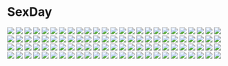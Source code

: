 # SexDay
![](https://konachan.com/image/d3211538c66a62f988d49a2dbf4d6a75/Konachan.com%20-%2085414%20brown_hair%20school_uniform%20suzumiya_haruhi%20suzumiya_haruhi_no_yuutsu%20white.jpg)
![](https://konachan.com/image/35c22caf87eb4c5835c8f12c14013a50/Konachan.com%20-%2020874%20ana_coppola%20animal%20ferret%20grass%20group%20ichigo_mashimaro%20itou_chika%20john%20loli%20matsuoka_miu%20sakuragi_matsuri.jpg)
![](https://konachan.com/image/708ad695152dc27c895149ec59c47229/Konachan.com%20-%20179300%202girls%20amagai_yukino%20blush%20breasts%20brown_hair%20green_hair%20long_hair%20nude%20panties%20ponytail%20scan%20sideboob%20sleeping%20striped_panties%20thighhighs%20underwear.jpg)
![](https://konachan.com/image/2c2aa7baefb181286ab6fbc57cae575f/Konachan.com%20-%2060339%20glasses%20makinami_mari_illustrious%20neon_genesis_evangelion%20sky.jpg)
![](https://konachan.com/image/8d4f3fb95ceac5db1ab9243ab9628989/Konachan.com%20-%20196567%20gari%20megurine_luka%20swimsuit%20vocaloid.jpg)
![](https://konachan.com/jpeg/a7f1d5c54e831c8df9320196fbc754c6/Konachan.com%20-%2087335%20hatsune_miku%20vocaloid.jpg)
![](https://konachan.com/jpeg/4b680b8700c373f9d1525019fd49a33d/Konachan.com%20-%2094077%20bed%20breasts%20game_cg%20hashimoto_takashi%20kuranaga_kozue%20nipples%20open_shirt%20panties%20sphere%20striped_panties%20underwear%20yosuga_no_sora.jpg)
![](https://konachan.com/jpeg/af08b80b95378248244cfd21a5b7d400/Konachan.com%20-%20273327%20bed%20blonde_hair%20breasts%20close%20hat%20long_hair%20midori_%28misuriru8%29%20purple_eyes%20touhou%20yakumo_yukari.jpg)
![](https://konachan.com/image/8e48da59799dd2f4959d0122ed31cca3/Konachan.com%20-%20238423%20aqua_eyes%20armor%20blonde_hair%20breasts%20dress%20fate_grand_order%20fate_%28series%29%20headdress%20jeanne_d%27arc_%28fate%29%20long_hair%20renka_%28renkas%29%20sword%20weapon.jpg)
![](https://konachan.com/image/147fcc5b31ca4861b450b7bcbe627fbd/Konachan.com%20-%2087248%20breasts%20flat_chest%20hat%20nipples%20nude%20purple_eyes%20suteru_%28stiel%29%20touhou%20yakumo_yukari.jpg)
![](https://konachan.com/image/5895afb98fb3cd99174244d085235e43/Konachan.com%20-%2080817%20animal%20animal_ears%20blue_hair%20cat%20christmas%20hat%20nursery_rhyme%20red_eyes%20santa_costume%20santa_hat%20shikishima_kururu%20snow%20tail.jpg)
![](https://konachan.com/image/ebafec3dd95e11a68091546db2a81a04/Konachan.com%20-%20186948%20blue_hair%20bow%20cirno%20dress%20fairy%20flowers%20group%20hat%20horns%20lia-sama%20long_hair%20miko%20petals%20pink_hair%20sword%20torii%20touhou%20umbrella%20weapon%20witch%20witch_hat.jpg)
![](https://konachan.com/image/49110937684d745c6dad62426322f116/Konachan.com%20-%2075852%20kagamine_len%20kagamine_rin%20male%20paper%20vocaloid.jpg)
![](https://konachan.com/image/0f02599bd9c0f4cbef57aa3e67b26e54/Konachan.com%20-%2011719%20gray_hair%20ojo_nanasi%20red_eyes%20suika%20thighhighs.jpg)
![](https://konachan.com/image/79d6d67f9337f42aa19198cce24737c7/Konachan.com%20-%2045929%20gun%20sword%20tail%20weapon%20wings.jpg)
![](https://konachan.com/jpeg/284757fec3e022be00002569930b9379/Konachan.com%20-%20164635%20group%20gumi%20hatsune_miku%20kagamine_len%20kagamine_rin%20kaito%20male%20megurine_luka%20meiko%20twintails%20vocaloid%20yui22.jpg)
![](https://konachan.com/image/bf673e6248c099e177ef2e4fef84e742/Konachan.com%20-%20136522%206_%28roku%29%20hatsune_miku%20microphone%20pink_eyes%20stars%20vocaloid.jpg)
![](https://konachan.com/image/45ff741da31cadb7c75eeddde376bd4b/Konachan.com%20-%2081542%20all_male%20kagamine_len%20male%20vocaloid.jpg)
![](https://konachan.com/image/7aa6e7d1041e39e5ceced268098be3c9/Konachan.com%20-%20132837%20megurine_luka%20saitom%20scan%20vocaloid.jpg)
![](https://konachan.com/jpeg/3fcbc1ede70135e9c87018990891c848/Konachan.com%20-%20275728%20blonde_hair%20bra%20cake%20cameltoe%20candy%20cropped%20flat_chest%20food%20fruit%20long_hair%20panties%20pocky%20red_eyes%20scarf%20socks%20strawberry%20underwear%20waifu2x.jpg)
![](https://konachan.com/jpeg/76ea1a2a7b6f7b64dcab8e0a5fa6ec58/Konachan.com%20-%20270667%20anthropomorphism%20ass%20bikini_top%20blonde_hair%20blush%20girls_frontline%20lolicept%20long_hair%20navel%20nopan%20nude%20ponytail%20pussy_juice%20sex%20underboob%20wet.jpg)
![](https://konachan.com/image/757b2935daa767321629dcaa08c3054a/Konachan.com%20-%20267422%202girls%20aliasing%20braids%20hat%20headband%20hong_meiling%20kashuu_%28b-q%29%20long_hair%20myon%20red_hair%20short_hair%20sleeping%20sword%20touhou%20weapon%20white_hair%20witch_hat.jpg)
![](https://konachan.com/image/361e648c9cf8cc56b8692d1750555080/Konachan.com%20-%2035855%20tagme.jpg)
![](https://konachan.com/image/932b823395bb89a9ad52502d379def01/Konachan.com%20-%20144134%202girls%20aqua_eyes%20ass%20bandage%20blue_eyes%20bow%20breasts%20calendar%20gray_hair%20headband%20long_hair%20nipples%20panties%20thighhighs%20topless%20twintails%20underwear.jpg)
![](https://konachan.com/image/0fce0d0c9df7f6b87479ac83201b0341/Konachan.com%20-%20263195%20animal_ears%20boots%20breasts%20chain%20cleavage%20collar%20cum%20demon%20gloves%20kagamine-ikka%20original%20skull%20succubus.jpg)
![](https://konachan.com/jpeg/03c6620e10dc1eb6ee23158fbcf02537/Konachan.com%20-%2083425%20animal_ears%20ati%20bicolored_eyes%20kia%20ooishi_ryuuko%20red%20sekien_no_inganock.jpg)
![](https://konachan.com/image/3bfc61c13fbda92132d2b7aecff227e1/Konachan.com%20-%2040708%20chaos%3Bhead%20sakihata_rimi.jpg)
![](https://konachan.com/image/68207d39567d777ee23c93e70ed51ce3/Konachan.com%20-%20239615%20aqua_%28konosuba%29%20aqua_eyes%20aqua_hair%20ass%20black%20boots%20bow%20fan%20flowers%20long_hair%20nopan%20pop_kyun%20rainbow%20skirt%20square_enix%20thighhighs%20umbrella%20water.jpg)
![](https://konachan.com/image/7f09beed1e1eb29dbba07a621152866a/Konachan.com%20-%20114781%20coffee-kizoku%20cure_girl%20hoshimiya_miyu%20kneehighs%20panties%20school_uniform%20underwear.jpg)
![](https://konachan.com/jpeg/ba1cd004d38a392995b8ecdf048ead4d/Konachan.com%20-%2034297%20sayonara_zetsubou_sensei%20tsunetsuki_matoi.jpg)
![](https://konachan.com/image/b9d36b8ed238025911b0fefd15640d26/Konachan.com%20-%2033121%20animal_ears%20chibi%20dress%20fang%20horo%20jpeg_artifacts%20long_hair%20ookami_to_koushinryou%20orange%20orange_hair%20red_eyes%20tail%20wolfgirl.jpg)
![](https://konachan.com/image/5b0c466c814132dcbc1e92c7724da2ae/Konachan.com%20-%20152336%20green_hair%20kagerou_project%20kido_tsubomi%20mekakushi_code_%28vocaloid%29%20red_eyes%20sword%20tokiame_kio%20vocaloid%20weapon%20white.jpg)
![](https://konachan.com/image/2cd3034a1767e13a6f8f964dde420ad2/Konachan.com%20-%20175060%20blue_hair%20japanese_clothes%20koha%20long_hair%20tatara_kogasa%20touhou%20umbrella%20yukata.jpg)
![](https://konachan.com/image/615a335125234d8cec3364ac97fb9805/Konachan.com%20-%20306020%20anus%20ass%20bed%20blush%20breasts%20brown_hair%20censored%20cum%20fang%20glasses%20green_eyes%20green_hair%20group%20navel%20nipples%20nude%20penis%20pubic_hair%20pussy%20sex%20short_hair.jpg)
![](https://konachan.com/image/7f15682a137ea5dd7e2b79db69d270db/Konachan.com%20-%20110568%20dress%20kaname_madoka%20mahou_shoujo_madoka_magica%20pink_hair%20raicy%20ultimate_madoka.jpg)
![](https://konachan.com/jpeg/b19dd78061cec03dd5e07b692519270a/Konachan.com%20-%20306317%20animal_ears%20black_hair%20blush%20catgirl%20dress%20green_eyes%20karyl%20long_hair%20princess_connect%21%20signed%20socks%20tail%20takubon%20twintails%20wink.jpg)
![](https://konachan.com/image/770f6093797f22dd7be3e5e590822576/Konachan.com%20-%20169795%20armor%20black_hair%20blue_eyes%20blue_hair%20gray_eyes%20green_hair%20group%20hat%20joka%20long_hair%20pink_hair%20red_eyes%20short_hair%20sword%20thighhighs%20uniform%20weapon.jpg)
![](https://konachan.com/image/a2e2900b2d7e757b7728accc188b050c/Konachan.com%20-%2054577%20blonde_hair%20flandre_scarlet%20red_eyes%20short_hair%20touhou%20vampire%20wings.jpg)
![](https://konachan.com/image/f64c27a46693fe1b84aa864d2dd0c7b6/Konachan.com%20-%2035846%20hiyorigawa_asahi%20snow_%28game%29.jpg)
![](https://konachan.com/image/b695b106196c771a813e18c072f6d676/Konachan.com%20-%20198755%20blue_hair%20dress%20green_eyes%20katana%20long_hair%20moon%20original%20red_hair%20rezi%20sword%20weapon.jpg)
![](https://konachan.com/jpeg/612b223783c225e75c9f69db7f7df3b5/Konachan.com%20-%20219713%20blush%20circus%20food%20game_cg%20headband%20kouzuki_io%20long_hair%20purple_eyes%20skirt%20takano_yuki%20thighhighs%20twintails%20white_hair%20wristwear%20zettai_ryouiki.jpg)
![](https://konachan.com/image/a20618ca4bbaeb40a5ace6a1fd1f6871/Konachan.com%20-%2013139%20bikini%20blonde_hair%20building%20chain%20city%20gray_eyes%20long_hair%20navel%20ragnarok_online%20swimsuit%20watermark.jpg)
![](https://konachan.com/image/6f018207b86d2d405a13ae88fc93036f/Konachan.com%20-%2051285%20hyung-tae_kim%20magna_carta.jpg)
![](https://konachan.com/jpeg/4f02bb508295a477255d226a397ed1d7/Konachan.com%20-%20198189%20ass%20blush%20breasts%20censored%20erect_nipples%20group%20kokyu_no_heya%20nipples%20panties%20pussy%20see_through%20skirt%20tagme_%28character%29%20thighhighs%20underwear%20wet%20wink.jpg)
![](https://konachan.com/image/e0f3068c3d8afbc20db4e718a4c26119/Konachan.com%20-%20260016%20autumn%20brown_hair%20headdress%20japanese_clothes%20kimono%20leaves%20long_hair%20momiji_%28onmyouji%29%20necklace%20onmyouji%20red_eyes%20tagme_%28artist%29%20tears.jpg)
![](https://konachan.com/jpeg/e55391c061c014cf22ece2b909c54d54/Konachan.com%20-%20276619%20black_hair%20breasts%20cleavage%20guitar%20horns%20instrument%20japanese_clothes%20kobu_ride%20long_hair%20re%3Aact%20red_eyes%20sideboob%20ushio_tia.jpg)
![](https://konachan.com/image/ea332335490e25b2342d899f7b706e9b/Konachan.com%20-%20125423%20badou_nails%20dogs%3A_bullets_%26_carnage%20ernest_rammsteiner%20fuyumine_naoto%20haine_rammsteiner%20luki%20miwa_shirow%20nill%20noki.jpg)
![](https://konachan.com/image/0a0ca4ecf9a6f4ecd6d90fe943584b3c/Konachan.com%20-%20254428%20aqua_eyes%20aqua_hair%20hatsune_miku%20lengchan_%28fu626878068%29%20long_hair%20twintails%20vocaloid%20watermark.jpg)
![](https://konachan.com/image/472662bf0e298f9fb078f9a603185741/Konachan.com%20-%2046159%20bikini%20klan_klan%20macross%20macross_frontier%20pointed_ears%20ranka_lee%20sheryl_nome%20swimsuit%20tagme.jpg)
![](https://konachan.com/image/48d30d593fa99fcb3b178bb1c67a6da5/Konachan.com%20-%2039005%20animal_ears%20catgirl%20gothic%20nagato_yuki%20namamo_nanase%20suzumiya_haruhi_no_yuutsu%20thighhighs.jpg)
![](https://konachan.com/image/c2418ba4be158845075ea4b3b1a96294/Konachan.com%20-%20218055%20aisaka_taiga%20blonde_hair%20cangkong%20gloves%20long_hair%20scarf%20snow%20toradora%20translation_request%20winter%20yellow_eyes.jpg)
![](https://konachan.com/image/837ed8e3a8f58afa76b41541f7ea363a/Konachan.com%20-%20161288%20basara_tojo%20calendar%20cameltoe%20naruse_maria%20ookuma_nekosuke%20panties%20shinmai_maou_no_testament%20stockings%20thighhighs%20underwear%20weapon%20wings.jpg)
![](https://konachan.com/jpeg/a4b6b7bc6bd92ce0659036c83838ad9a/Konachan.com%20-%20151038%20brown_hair%20game_cg%20giga%20kajiya_ayano%20kiss_bell%20long_hair%20mikoto_akemi.jpg)
![](https://konachan.com/image/6ad9455217ad45fe8804fed068e30594/Konachan.com%20-%20198513%20blonde_hair%20gray_eyes%20instrument%20long_hair%20miyazono_kaori%20polychromatic%20shigatsu_wa_kimi_no_uso%20sketch%20takano_aya%20violin.jpg)
![](https://konachan.com/image/7fd4c1defdc2ded10a382d9e8c234618/Konachan.com%20-%20251449%20aqua_eyes%20blush%20flowers%20necklace%20original%20pink_hair%20ribbons%20short_hair%20skunkyfly%20watermark.jpg)
![](https://konachan.com/jpeg/bfdaaa74b37c1de901f48535369c3910/Konachan.com%20-%20247885%20aliasing%20aqua_eyes%20blonde_hair%20brown_hair%20glasses%20gloves%20gosledging%20hat%20headband%20long_hair%20short_hair%20shorts%20skirt%20thighhighs%20tie%20witch_hat.jpg)
![](https://konachan.com/image/b1e8d484a5fc57db7bb74afae7cb0563/Konachan.com%20-%2077856%20animal_ears%20bunny_ears%20bunnygirl%20fang%20gun%20nopan%20original%20red_eyes%20weapon.jpg)
![](https://konachan.com/image/a04d83c782fc33c88e9a39945882bffd/Konachan.com%20-%20266903%20aqua_eyes%20ass%20bed%20breasts%20censored%20gc3%20kagamihara_nadeshiko%20long_hair%20nude%20panty_pull%20pink_hair%20yuru_camp.jpg)
![](https://konachan.com/image/0a451caf77c6f304e7201b929a52b20c/Konachan.com%20-%2029642%20ena%20quilt.jpg)
![](https://konachan.com/image/6b060f49c4abb0a8a330082b43e4178b/Konachan.com%20-%205493%20hakurei_reimu%20japanese_clothes%20miko%20red_eyes%20red_hair%20touhou.jpg)
![](https://konachan.com/image/eaaf0e7f5fb9f8cc9ecc1484a6ba4864/Konachan.com%20-%20207568%20barefoot%20blue_eyes%20blush%20nishikinomiya_anna%20nopan%20pussy_juice%20shimoneta_to_iu_gainen_ga_sonzai_shinai_taikutsu_na_sekai%20white_hair%20xiao_ren.jpg)
![](https://konachan.com/jpeg/b9c4cf03d726d1d6a5ddb9a8a3e15e45/Konachan.com%20-%20259555%20animal%20blonde_hair%20bow%20brown_hair%20car%20cat%20clouds%20flowers%20group%20kirero%20long_hair%20male%20petals%20red_eyes%20scan%20short_hair%20sky%20stairs%20tree%20umbrella.jpg)
![](https://konachan.com/image/1613b3474d1cc10f3d17456cbb41c525/Konachan.com%20-%20288311%20blue_hair%20bow%20brown_eyes%20feathers%20long_hair%20love_live%21_school_idol_project%20navel%20sonoda_umi%20tomiwo%20wings.jpg)
![](https://konachan.com/image/ccedf91dff0ed16c51aa02b3726b00a0/Konachan.com%20-%20304942%20animal%20hatey_hatety%20kanroji_mitsuri%20kimetsu_no_yaiba%20snake%20tears%20umbrella.jpg)
![](https://konachan.com/image/e7f71a2565de3c9b27892b86c2bd74a8/Konachan.com%20-%2014644%20beatmania%20beatmania_iidx%20headphones%20orange_hair%20umegiri_iroha.jpg)
![](https://konachan.com/jpeg/40492cbfbf183db6b7d5bb56b0f8057c/Konachan.com%20-%2083445%20blonde_hair%20fate_extra%20fate_%28series%29%20fate_stay_night%20nero_claudius_%28fate%29%20ribbons%20short_hair%20sword%20takeuchi_takashi%20weapon.jpg)
![](https://konachan.com/jpeg/4dd6ab2883f6b8458cbc6cb366ed4bc9/Konachan.com%20-%20219374%20bed%20bou_shaku%20candy%20dangan-ronpa%20dangan-ronpa_2%20food%20hoodie%20nanami_chiaki%20pink_eyes%20pink_hair%20short_hair%20skirt%20thighhighs%20zettai_ryouiki.jpg)
![](https://konachan.com/image/8054638225fd9d3d4f2cbb071a6e58ad/Konachan.com%20-%2092502%20all_male%20kaito%20male%20vocaloid.jpg)
![](https://konachan.com/jpeg/dfa124ab04011458fa4110321f56c055/Konachan.com%20-%20196997%20bikini%20black_hair%20breasts%20cleavage%20headband%20long_hair%20navel%20original%20panties%20panty_pull%20scan%20swimsuit%20taka_tony%20underwear.jpg)
![](https://konachan.com/image/3abfa0a28c41ef18905e48c2b8d357eb/Konachan.com%20-%20211981%202girls%20blush%20breasts%20cleavage%20drink%20headband%20moon%20night%20onsen%20pink_eyes%20pink_hair%20rerrere%20sake%20short_hair%20snow%20touhou%20towel%20water%20white_hair.jpg)
![](https://konachan.com/image/ea46ca2994caa16f716b4bae90afbeb8/Konachan.com%20-%20123576%20absol%20dialga%20eevee%20entei%20espeon%20group%20hibiki%20ho-oh%20koki%20kyogre%20latias%20lugia%20meowth%20mew%20palkia%20parody%20pichu%20pokemon%20ponyta%20raikou%20rotom%20scizor%20silver.jpg)
![](https://konachan.com/image/824ec3e5b41b5a6f9d79e6bb1e188c56/Konachan.com%20-%20249889%202girls%20ball%20beach%20bikini%20blue_hair%20blush%20breasts%20clouds%20dark_skin%20kotonoha_aoi%20navel%20parutoneru%20pink_eyes%20skirt%20sky%20swimsuit%20twins%20voiceroid%20water.jpg)
![](https://konachan.com/image/a1b9b12bc7c15eea24d6475e5c7a893f/Konachan.com%20-%20180483%20akemi_homura%20akuma_homura%20black_hair%20bow%20dress%20elbow_gloves%20feathers%20gloves%20long_hair%20mahou_shoujo_madoka_magica%20ribbons%20wings%20yew5fish.jpg)
![](https://konachan.com/jpeg/df9fe539f4283067027c97f826480b82/Konachan.com%20-%20281720%20bang_dream%21%20bow%20dress%20green_eyes%20green_hair%20guitar%20hat%20hikawa_hina%20hinakano_h%20instrument%20lolita_fashion%20ribbons%20short_hair%20socks.jpg)
![](https://konachan.com/image/c9095778bb5e68318cbd69a817ba7e55/Konachan.com%20-%2096854%20animal_ears%20ass%20cum%20glasses%20hat%20inubashiri_momiji%20ogami_kazuki%20panties%20pussy%20striped_panties%20tail%20touhou%20uncensored%20underwear%20wolfgirl.jpg)
![](https://konachan.com/jpeg/5f173c48c65f782da5eba418ab19cc0c/Konachan.com%20-%20195294%20blonde_hair%20blue_eyes%20bodysuit%20long_hair%20mechagirl%20original%20ugume.jpg)
![](https://konachan.com/image/2eb5201915bc4d54cdf0cf442dd602eb/Konachan.com%20-%2059359%20brown_eyes%20brown_hair%20flowers%20guitar%20instrument%20japanese_clothes%20kimono%20long_hair%20nagareboshi%20night%20stars%20tagme%20water.jpg)
![](https://konachan.com/image/88620c991ad07d73b97062573653b69c/Konachan.com%20-%20210646%20aoi_kao_%28lsz7106%29%20armor%20bodysuit%20breasts%20cleavage%20date_a_live%20mechagirl%20sky%20tobiichi_origami%20weapon.jpg)
![](https://konachan.com/jpeg/8ea74963d2319e205a58d1c9ca9a29c1/Konachan.com%20-%20271390%20anus%20ass%20bed%20bekotarou%20blush%20braids%20brown_hair%20cameltoe%20close%20game_cg%20hasekura_niina%20long_hair%20panties%20panty_pull%20red_eyes%20underwear.jpg)
![](https://konachan.com/jpeg/f0cdb935bb11899c62c1fa3adad775ad/Konachan.com%20-%20136449%20bed%20black_hair%20game_cg%20kujou_nanari%20long_hair%20no_bra%20oshiete_ecchi_na_recipe%20pilky%20purple_eyes%20sideboob.jpg)
![](https://konachan.com/image/c8a188e68f15208569e3cffe16937a86/Konachan.com%20-%20183091%20aru_gunsou%20black_hair%20blue_eyes%20hat%20hinanawi_tenshi%20long_hair%20m.u.g.e.n%20night%20petals%20sword%20thighhighs%20touhou%20weapon.jpg)
![](https://konachan.com/jpeg/816339c644cf6c175a240881de8b7c81/Konachan.com%20-%2087268%20asahina_mikuru%20brown_hair%20chibi%20gensou_ninja%20nagato_yuki%20school_uniform%20short_hair%20suzumiya_haruhi%20suzumiya_haruhi_no_yuutsu%20white.jpg)
![](https://konachan.com/image/10ea40e07013f584b03c98e9f70d4973/Konachan.com%20-%20214786%20andira_%28granblue_fantasy%29%20barefoot%20blonde_hair%20blush%20censored%20clouds%20granblue_fantasy%20nipples%20nude%20saitou_teikoku%20sky%20tail%20wet.jpg)
![](https://konachan.com/jpeg/7a9837fda7c1ac2374c9fbcba0f24a13/Konachan.com%20-%20201087%20animal_ears%20bed%20close%20inubashiri_momiji%20sad_fuka%20short_hair%20sleeping%20touhou%20white_hair%20wolfgirl.jpg)
![](https://konachan.com/jpeg/fdb88c7ffacac0a7bbff455d5ec14d7a/Konachan.com%20-%20225259%20animal%20boat%20brown_hair%20dog%20original%20ponytail%20snatti%20water.jpg)
![](https://konachan.com/image/131704abf213a61869047167b76102ba/Konachan.com%20-%20134994%20beach%20dark%20hanno%20hatsune_miku%20long_hair%20night%20scarf%20scenic%20stars%20twintails%20vocaloid%20water.jpg)
![](https://konachan.com/image/ea1dd31a33775656f3d0191fd3d735e9/Konachan.com%20-%20107007%20animal_ears%20catgirl%20chen%20foxgirl%20multiple_tails%20tail%20touhou%20yakumo_ran%20yakumo_yukari.jpg)
![](https://konachan.com/image/6e8f8dda7fa02990abc144b97ed0e492/Konachan.com%20-%208631%20iwasaki_minami%20kobayakawa_yutaka%20lucky_star%20minegishi_ayano%20school_uniform%20tamura_hiyori.jpg)
![](https://konachan.com/jpeg/3486024836c7bc9f46e763ff6644455a/Konachan.com%20-%20240361%202girls%20almaria%20ange_vierge%20black_hair%20breasts%20garter_belt%20long_hair%20nmaaaaa%20purple_hair%20tagme_%28character%29%20yellow_eyes.jpg)
![](https://konachan.com/image/eba62dc6901a4f8afe9a62b6c8275982/Konachan.com%20-%20170120%20animal%20aqua_eyes%20bandaid%20blonde_hair%20book%20cat%20fang%20flowers%20headphones%20kneehighs%20male%20setora%20short_hair%20shorts%20sunflower%20teddy_bear%20vocaloid.jpg)
![](https://konachan.com/jpeg/5229b478d03118eae5b4ce7580b431bb/Konachan.com%20-%20273044%20anthropomorphism%20anus%20ass%20blue_eyes%20breasts%20cum%20garter_belt%20glasses%20gray_hair%20nipples%20nironiro%20pussy%20short_hair%20stockings%20thighhighs%20uncensored.jpg)
![](https://konachan.com/image/cc1569a989aefa391f3e6b1c45821de9/Konachan.com%20-%20136192%20konpaku_youmu%20myon%20saigyouji_yuyuko%20sword%20tagme%20touhou%20weapon.jpg)
![](https://konachan.com/image/de178cd4942382d71e4c6f63a960a9d5/Konachan.com%20-%2078176%20ragnarok_online%20sword%20weapon.jpg)
![](https://konachan.com/jpeg/c6ae6fa5a13c302b92c02e55b5fc09a6/Konachan.com%20-%20279868%20bodysuit%20breasts%20censored%20demon%20gloves%20green_hair%20long_hair%20nipples%20penis%20pussy%20pussy_juice%20sex%20skintight%20succubus%20waifu2x%20wet%20wings%20yellow_eyes.jpg)
![](https://konachan.com/image/da0f892dce225990c8522d3c04d73907/Konachan.com%20-%2085813%20brown_hair%20fire%20long_hair%20lord_of_vermilion%20nakaba_reimei%20red_eyes%20rishia.jpg)
![](https://konachan.com/jpeg/79fb155c077ceda64efa4449d470ed73/Konachan.com%20-%2050139%20kara_no_kyoukai%20ryougi_shiki.jpg)
![](https://konachan.com/jpeg/539209f1c83f0df296ff843fcdca6d5a/Konachan.com%20-%20290945%20bed%20breasts%20game_cg%20mishima_akari%20nipples%20nude%20onaji_class_no_idol-san%20sonora%20unasaka_ryou.jpg)
![](https://konachan.com/image/c11ab4968977bfc28a5b998284751d0d/Konachan.com%20-%205506%20ex_keine%20green_hair%20hat%20horns%20kamishirasawa_keine%20kimoke-ne%20long_hair%20moon%20night%20red_eyes%20ribbons%20sky%20stars%20touhou.jpg)
![](https://konachan.com/jpeg/22172592de2e4d03a7cf03ff857adb03/Konachan.com%20-%20133301%20bikini%20blush%20breasts%20cleavage%20erect_nipples%20mikeou%20original%20pink_chuchu%20red_hair%20swimsuit%20twintails%20water.jpg)
![](https://konachan.com/image/f445dd2c0ce231d713711904c8e04068/Konachan.com%20-%2021700%20blonde_hair%20doll%20dress%20forest%20grass%20hat%20kirisame_marisa%20long_hair%20purple_eyes%20ribbons%20shanghai_doll%20short_hair%20sky%20touhou%20tree%20witch%20yellow_eyes.jpg)
